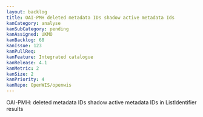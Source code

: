 ```yaml
---
layout: backlog
title: OAI-PMH deleted metadata IDs shadow active metadata Ids
kanCategory: analyse
kanSubCategory: pending
kanAssigned: UKMO
kanBacklog: 68
kanIssue: 123
kanPullReq:
kanFeature: Integrated catalogue
kanRelease: 4.1
kanMetric: 2
kanSize: 2
kanPriority: 4
kanRepo: OpenWIS/openwis
---
```

OAI-PMH: deleted metadata IDs shadow active metadata IDs in ListIdentifier results
